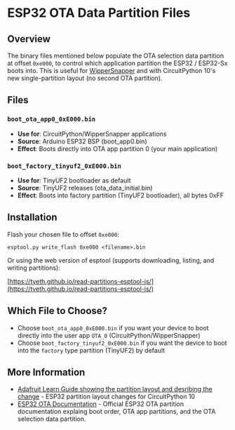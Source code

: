 # ESP32 OTA Data Partition Files

## Overview
The binary files mentioned below populate the OTA selection data partition at offset `0xe000`, to control which application partition the ESP32 / ESP32-Sx boots into. This is useful for [WipperSnapper](https://github.com/adafruit/Adafruit_Wippersnapper_Arduino/) and with CircuitPython 10's new single-partition layout (no second OTA partition).

## Files

### `boot_ota_app0_0xE000.bin`
- **Use for**: CircuitPython/WipperSnapper applications
- **Source**: Arduino ESP32 BSP (boot_app0.bin)
- **Effect**: Boots directly into OTA app partition 0 (your main application)

### `boot_factory_tinyuf2_0xE000.bin` 
- **Use for**: TinyUF2 bootloader as default
- **Source**: TinyUF2 releases (ota_data_initial.bin) 
- **Effect**: Boots into factory partition (TinyUF2 bootloader), all bytes 0xFF

## Installation
Flash your chosen file to offset `0xe000`:
```
esptool.py write_flash 0xe000 <filename>.bin
```
Or using the web version of esptool (supports downloading, listing, and writing partitions):

[https://tyeth.github.io/read-partitions-esptool-js/](https://tyeth.github.io/read-partitions-esptool-js/)

## Which File to Choose?
- Choose `boot_ota_app0_0xE000.bin` if you want your device to boot directly into the user app `OTA_0` (CircuitPython/WipperSnapper)
- Choose `boot_factory_tinyuf2_0xE000.bin` if you want the device to boot into the `factory` type partition (TinyUF2) by default

## More Information
- [Adafruit Learn Guide showing the partition layout and desribing the change](https://learn.adafruit.com/adafruit-esp32-s2-feather/update-tinyuf2-bootloader-for-circuitpython-10-4mb-boards-only) - ESP32 partition layout changes for CircuitPython 10
- [ESP32 OTA Documentation](https://docs.espressif.com/projects/esp-idf/en/stable/esp32/api-reference/system/ota.html) - Official ESP32 OTA partition documentation explaing boot order, OTA app partitions, and the OTA selection data partition.
